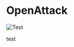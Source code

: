 # OpenAttack

![Test](https://github.com/Fanchao-Qi/TAADToolbox/workflows/Test/badge.svg?branch=master)

test